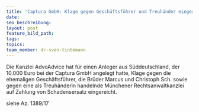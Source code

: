 ```yaml
---
title: 'Captura GmbH: Klage gegen Geschäftsführer und Treuhänder eingereicht'
date:
seo_beschreibung:
layout: post
feature_bild_path:
tags:
topics:
team_member: dr-sven-tintemann
---
```


Die Kanzlei AdvoAdvice hat für einen Anleger aus Süddeutschland, der 10.000 Euro bei der Captura GmbH angelegt hatte, Klage gegen die ehemaligen Geschäftsführer, die Brüder Marcus und Christoph Sch. sowie gegen eine als Treuhänderin handelnde Münchener Rechtsanwaltkanzlei auf Zahlung von Schadensersatz eingereicht.

siehe Az. 1389/17